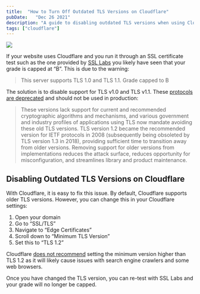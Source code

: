 ```yaml
---
title:  "How to Turn Off Outdated TLS Versions on Cloudflare"
pubDate:   "Dec 26 2021"
description: "A guide to disabling outdated TLS versions when using Cloudflare."
tags: ["cloudflare"]
---
```


![](/images/cloudflare-ssl.jpg)

If your website uses Cloudflare and you run it through an SSL certificate test such as the one provided by [SSL Labs](https://ssllabs.com/) you likely have seen that your grade is capped at “B”. This is due to the warning:

> This server supports TLS 1.0 and TLS 1.1. Grade capped to B

The solution is to disable support for TLS v1.0 and TLS v1.1. These [protocols are deprecated](https://datatracker.ietf.org/doc/rfc8996/) and should not be used in production:

> These versions lack support for current and recommended cryptographic algorithms and mechanisms, and various government and industry profiles of applications using TLS now mandate avoiding these old TLS versions. TLS version 1.2 became the recommended version for IETF protocols in 2008 (subsequently being obsoleted by TLS version 1.3 in 2018), providing sufficient time to transition away from older versions. Removing support for older versions from implementations reduces the attack surface, reduces opportunity for misconfiguration, and streamlines library and product maintenance.

## Disabling Outdated TLS Versions on Cloudflare

With Cloudflare, it is easy to fix this issue. By default, Cloudflare supports older TLS versions. However, you can change this in your Cloudflare settings:

1. Open your domain
2. Go to “SSL/TLS”
3. Navigate to “Edge Certificates”
4. Scroll down to “Minimum TLS Version”
5. Set this to “TLS 1.2”

Cloudflare [does not recommend](https://developers.cloudflare.com/ssl/edge-certificates/additional-options/minimum-tls) setting the minimum version higher than TLS 1.2 as it will likely cause issues with search engine crawlers and some web browsers.

Once you have changed the TLS version, you can re-test with SSL Labs and your grade will no longer be capped. 